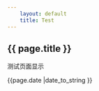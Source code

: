 ```yaml
---
	layout: default
	title: Test
---
```


<h2>{{ page.title }}</h2>
<p> 测试页面显示</p>
<p>{{page.date |date_to_string }}</p>

